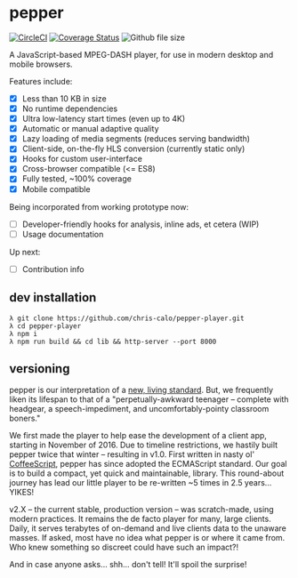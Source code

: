 # pepper

[![CircleCI](https://circleci.com/gh/vulcancreative/pepper-player.svg?style=shield&circle-token=0c5dc10e0b028da9d6e882f19944f7fd21ae318c)](https://circleci.com/gh/vulcancreative/pepper-player)
[![Coverage Status](https://coveralls.io/repos/github/vulcancreative/pepper-player/badge.svg?branch=master&t=dP79wl)](https://coveralls.io/github/vulcancreative/pepper-player?branch=master)
![Github file size](http://shields.git.vulcanca.com/github/size/vulcancreative/pepper-player/lib/pepper.js.gz.svg)

A JavaScript-based MPEG-DASH player, for use in modern desktop and mobile
browsers.

Features include:

- [x] Less than 10 KB in size
- [x] No runtime dependencies
- [x] Ultra low-latency start times (even up to 4K)
- [x] Automatic or manual adaptive quality
- [x] Lazy loading of media segments (reduces serving bandwidth)
- [x] Client-side, on-the-fly HLS conversion (currently static only)
- [x] Hooks for custom user-interface
- [x] Cross-browser compatible (<= ES8)
- [x] Fully tested, ~100% coverage
- [x] Mobile compatible

Being incorporated from working prototype now:
- [ ] Developer-friendly hooks for analysis, inline ads, et cetera (WIP)
- [ ] Usage documentation

Up next:
- [ ] Contribution info

## dev installation
```
λ git clone https://github.com/chris-calo/pepper-player.git
λ cd pepper-player
λ npm i
λ npm run build && cd lib && http-server --port 8000
```

## versioning

pepper is our interpretation of a [new, living standard](http://standards.iso.org/ittf/PubliclyAvailableStandards/c057623_ISO_IEC_23009-1_2012.zip). But, we frequently liken its lifespan to that of a "perpetually-awkward teenager – complete with headgear, a speech-impediment, and uncomfortably-pointy classroom boners."

We first made the player to help ease the development of a client app, starting in November of 2016. Due to timeline restrictions, we hastily built pepper twice that winter – resulting in v1.0. First written in nasty ol' [CoffeeScript](https://github.com/jashkenas/coffeescript), pepper has since adopted the ECMAScript standard. Our goal is to build a compact, yet quick and maintainable, library. This round-about journey has lead our little player to be re-written ~5 times in 2.5 years… YIKES!

v2.X – the current stable, production version – was scratch-made, using modern practices. It remains the de facto player for many, large clients. Daily, it serves terabytes of on-demand and live clients data to the unaware masses. If asked, most have no idea what pepper is or where it came from. Who knew something so discreet could have such an impact?!

And in case anyone asks… shh… don't tell! It'll spoil the surprise!
